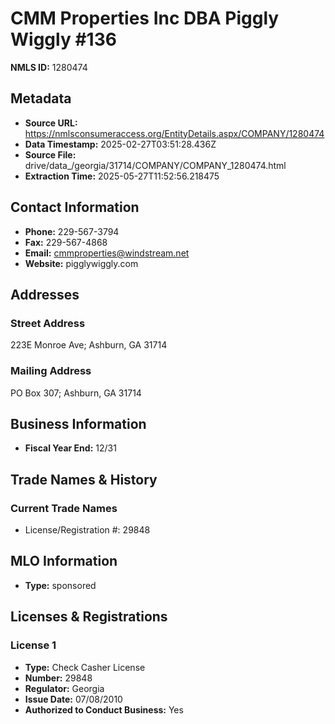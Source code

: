 # CMM Properties Inc DBA Piggly Wiggly #136

**NMLS ID:** 1280474

## Metadata
- **Source URL:** https://nmlsconsumeraccess.org/EntityDetails.aspx/COMPANY/1280474
- **Data Timestamp:** 2025-02-27T03:51:28.436Z
- **Source File:** drive/data_/georgia/31714/COMPANY/COMPANY_1280474.html
- **Extraction Time:** 2025-05-27T11:52:56.218475

## Contact Information
- **Phone:** 229-567-3794
- **Fax:** 229-567-4868
- **Email:** cmmproperties@windstream.net
- **Website:** pigglywiggly.com

## Addresses
### Street Address
223E Monroe Ave; Ashburn, GA 31714

### Mailing Address
PO Box 307; Ashburn, GA 31714

## Business Information
- **Fiscal Year End:** 12/31

## Trade Names & History
### Current Trade Names
- License/Registration #: 29848

## MLO Information
- **Type:** sponsored

## Licenses & Registrations

### License 1
- **Type:** Check Casher License
- **Number:** 29848
- **Regulator:** Georgia
- **Issue Date:** 07/08/2010
- **Authorized to Conduct Business:** Yes
